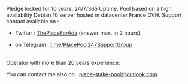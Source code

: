 Pledge locked for 10 years, 24/7/365 Uptime. Pool based on a high availability Debian 10 server hosted in datacenter France OVH. 
Support contact available on :<br><ul><li>Twitter : <a href="https://twitter.com/ThePlaceForAda">ThePlaceForAda</a> (answer max. in 2 hours).</li>
<li>on Telegram : <a href="https://t.me/PlacePool247SupportGroup">t.me/PlacePool247SupportGroup</a></li></ul>
<br>Operator with more than 20 years experience.<br>

You can contact me also on : <a href="mailto:place-stake-pool@outlook.com">place-stake-pool@outlook.com</a><br>
